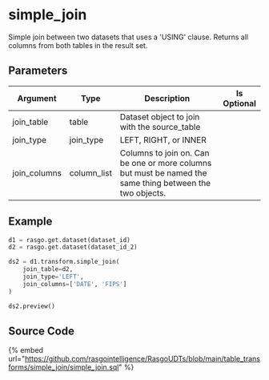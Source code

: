 

# simple_join

Simple join between two datasets that uses a 'USING' clause. Returns all columns from both tables in the result set.


## Parameters

|   Argument   |    Type     |                                               Description                                                | Is Optional |
| ------------ | ----------- | -------------------------------------------------------------------------------------------------------- | ----------- |
| join_table   | table       | Dataset object to join with the source_table                                                             |             |
| join_type    | join_type   | LEFT, RIGHT, or INNER                                                                                    |             |
| join_columns | column_list | Columns to join on. Can be one or more columns but must be named the same thing between the two objects. |             |


## Example

```python
d1 = rasgo.get.dataset(dataset_id)
d2 = rasgo.get.dataset(dataset_id_2)

ds2 = d1.transform.simple_join(
    join_table=d2,
    join_type='LEFT',
    join_columns=['DATE', 'FIPS']
)

ds2.preview()

```

## Source Code

{% embed url="https://github.com/rasgointelligence/RasgoUDTs/blob/main/table_transforms/simple_join/simple_join.sql" %}

